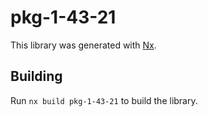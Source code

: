 # pkg-1-43-21

This library was generated with [Nx](https://nx.dev).

## Building

Run `nx build pkg-1-43-21` to build the library.
